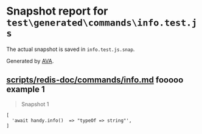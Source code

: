 # Snapshot report for `test\generated\commands\info.test.js`

The actual snapshot is saved in `info.test.js.snap`.

Generated by [AVA](https://ava.li).

## [scripts/redis-doc/commands/info.md](../../../../scripts/redis-doc/commands/info.md) fooooo example 1

> Snapshot 1

    [
      'await handy.info()  => "typeOf => string"',
    ]
